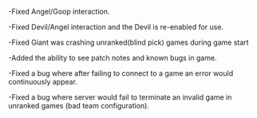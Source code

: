 -Fixed Angel/Goop interaction.

-Fixed Devil/Angel interaction and the Devil is re-enabled for use.

-Fixed Giant was crashing unranked(blind pick) games during game start

-Added the ability to see patch notes and known bugs in game.

-Fixed a bug where after failing to connect to a game an error would continuously appear.

-Fixed a bug where server would fail to terminate an invalid game in unranked games (bad team configuration).
